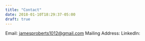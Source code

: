 ```yaml
---
title: "Contact"
date: 2018-01-10T18:29:37-05:00
draft: true
---
```


Email: <jamesproberts1012@gmail.com>
Mailing Address: 
LinkedIn: